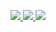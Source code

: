 <p align="center">
	<a target="_blank" href="https://spring.io">
		<img src="https://img.shields.io/badge/Springboot-2.3.8.RELEASE-blue" />
	</a>
    <a target="_blank" href="https://www.oracle.com/technetwork/java/javase/downloads/index.html">
		<img src="https://img.shields.io/badge/JDK-8+-green.svg" />
	</a> 
    <a target="_blank" href="https://mp.weixin.qq.com/s/DTyiMUrdtVoNWM-ddbOhSQ">
		<img src="https://img.shields.io/badge/%E5%85%AC%E4%BC%97%E5%8F%B7-Java%E5%AD%A6%E4%B9%A0%E6%8C%87%E5%8D%97-red" />
	</a>
</p>